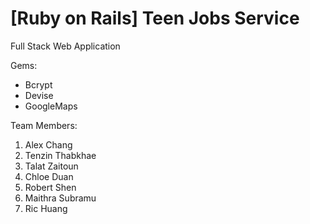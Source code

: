 # \[Ruby on Rails\] Teen Jobs Service 

Full Stack Web Application

Gems:
- Bcrypt
- Devise
- GoogleMaps

Team Members:

1. Alex Chang
2. Tenzin Thabkhae
3. Talat Zaitoun
4. Chloe Duan
5. Robert Shen
6. Maithra Subramu
7. Ric Huang
